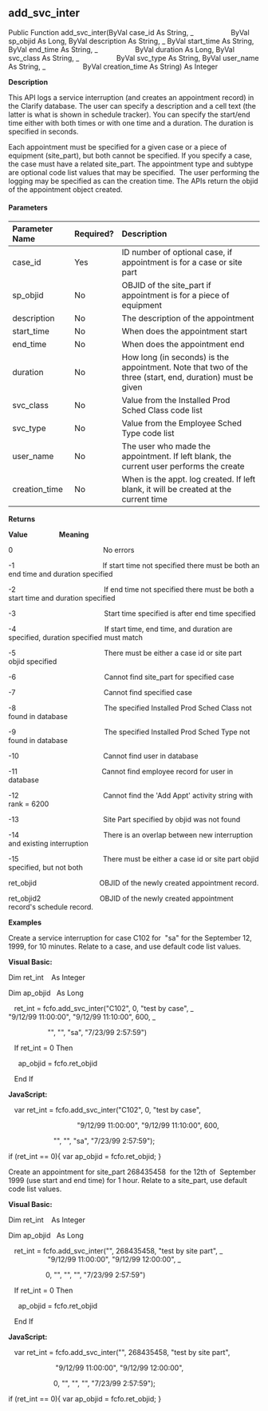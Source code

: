 add_svc_inter
---------------

Public Function add_svc_inter(ByVal case_id As String, _
                  ByVal sp_objid As Long, ByVal description As String, _
ByVal start_time As String, ByVal end_time As String, _
                  ByVal duration As Long, ByVal svc_class As String, _
                  ByVal svc_type As String, ByVal user_name As String, _
                  ByVal creation_time As String) As Integer

**Description**

This API logs a service interruption (and creates an appointment record) in the Clarify database. The user can specify a description and a cell text (the latter is what is shown in schedule tracker). You can specify the start/end time either with both times or with one time and a duration. The duration is specified in seconds.

Each appointment must be specified for a given case or a piece of equipment (site_part), but both cannot be specified. If you specify a case, the case must have a related site_part. The appointment type and subtype are optional code list values that may be specified.  The user performing the logging may be specified as can the creation time. The APIs return the objid of the appointment object created.

#### Parameters

| Parameter Name | Required? | Description |
|:--- |:--- |:--- |
| case_id | Yes | ID number of optional case, if appointment is for a case or site part |
| sp_objid | No | OBJID of the site_part if appointment is for a piece of equipment |
| description | No | The description of the appointment |
| start_time | No | When does the appointment start |
| end_time | No | When does the appointment end |
| duration | No | How long (in seconds) is the appointment. Note that two of the three (start, end, duration) must be given |
| svc_class | No | Value from the Installed Prod Sched Class code list |
| svc_type | No | Value from the Employee Sched Type code list |
| user_name | No | The user who made the appointment. If left blank, the current user performs the create |
| creation_time | No | When is the appt. log created. If left blank, it will be created at the current time |

**Returns**

**Value**                **Meaning**

0                                              No errors

-1                                             If start time not specified there must be both an end time and duration specified

-2                                             If end time not specified there must be both a start time and duration specified

-3                                             Start time specified is after end time specified

-4                                             If start time, end time, and duration are specified, duration specified must match

-5                                             There must be either a case id or site part objid specified

-6                                             Cannot find site_part for specified case

-7                                             Cannot find specified case

-8                                             The specified Installed Prod Sched Class not found in database

-9                                             The specified Installed Prod Sched Type not found in database

-10                                           Cannot find user in database

-11                                           Cannot find employee record for user in database

-12                                           Cannot find the 'Add Appt' activity string with rank = 6200

-13                                           Site Part specified by objid was not found

-14                                           There is an overlap between new interruption and existing interruption

-15                                           There must be either a case id or site part objid specified, but not both

ret_objid                                OBJID of the newly created appointment record.

ret_objid2                              OBJID of the newly created appointment record's schedule record.

**Examples**

 Create a service interruption for case C102 for  "sa" for the September 12, 1999, for 10 minutes. Relate to a case, and use default code list values.

**Visual Basic:**

Dim ret_int    As Integer

Dim ap_objid   As Long

   ret_int = fcfo.add_svc_inter("C102", 0, "test by case", _
                                "9/12/99 11:00:00", "9/12/99 11:10:00", 600, _                    

                    "", "", "sa", "7/23/99 2:57:59")

   If ret_int = 0 Then

     ap_objid = fcfo.ret_objid

   End If

**JavaScript:**

   var ret_int = fcfo.add_svc_inter("C102", 0, "test by case",

                                   "9/12/99 11:00:00", "9/12/99 11:10:00", 600,                    

                       "", "", "sa", "7/23/99 2:57:59");

 if (ret_int == 0){ var ap_objid = fcfo.ret_objid; }

 Create an appointment for site_part 268435458  for the 12th of  September 1999 (use start and end time) for 1 hour. Relate to a site_part, use default code list values.

**Visual Basic:**

Dim ret_int    As Integer

Dim ap_objid   As Long

   ret_int = fcfo.add_svc_inter("", 268435458, "test by site part", _
                    "9/12/99 11:00:00", "9/12/99 12:00:00", _     

                   0, "", "", "", "7/23/99 2:57:59")

   If ret_int = 0 Then

     ap_objid = fcfo.ret_objid

   End If

**JavaScript:**

   var ret_int = fcfo.add_svc_inter("", 268435458, "test by site part",

                        "9/12/99 11:00:00", "9/12/99 12:00:00",     

                       0, "", "", "", "7/23/99 2:57:59");

 if (ret_int == 0){ var ap_objid = fcfo.ret_objid; }